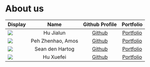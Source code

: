 # About us

Display | Name | Github Profile | Portfolio 
--------|:----:|:--------------:|:---------:
![](https://avatars.githubusercontent.com/SuibianP?s=100) | Hu Jialun | [Github](https://github.com/SuibianP) | [Portfolio](https://www.comp.nus.edu.sg/~hujialun/)
![](https://avatars.githubusercontent.com/APZH?s=100) | Peh Zhenhao, Amos | [Github](https://github.com/APZH) | [Portfolio](https://github.com/APZH/tp/blob/master/docs/team/apzh.md)
![](https://avatars.githubusercontent.com/SeanRobertDH?s=100) | Sean den Hartog | [Github](https://github.com/SeanRobertDH) | [Portfolio](https://www.linkedin.com/in/seanrobertt/)
![](https://via.placeholder.com/100.png?text=Photo?s=100) | Hu Xuefei | [Github](https://github.com/Xuefei2001) | [Portfolio](docs/team/Xuefei.md)